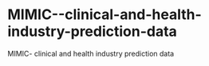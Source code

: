 # MIMIC--clinical-and-health-industry-prediction-data
MIMIC- clinical and health industry prediction data
